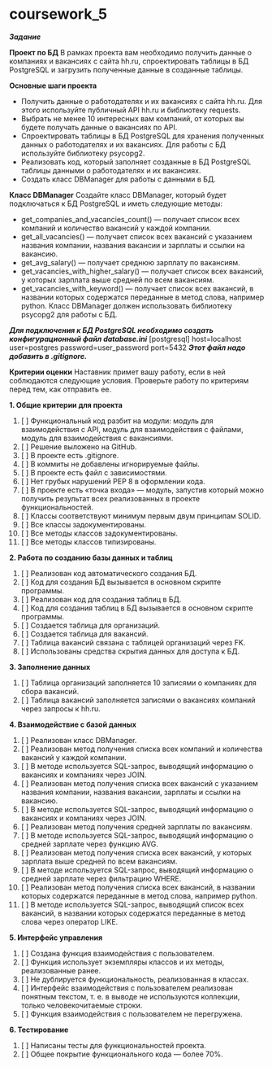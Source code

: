 # coursework_5

**_Задание_**

**Проект по БД**
В рамках проекта вам необходимо получить данные о компаниях и вакансиях с сайта hh.ru, спроектировать таблицы в БД PostgreSQL и загрузить полученные данные в созданные таблицы.

**Основные шаги проекта**
* Получить данные о работодателях и их вакансиях с сайта hh.ru. Для этого используйте публичный API hh.ru и библиотеку requests.
* Выбрать не менее 10 интересных вам компаний, от которых вы будете получать данные о вакансиях по API.
* Спроектировать таблицы в БД PostgreSQL для хранения полученных данных о работодателях и их вакансиях. Для работы с БД используйте библиотеку psycopg2.
* Реализовать код, который заполняет созданные в БД PostgreSQL таблицы данными о работодателях и их вакансиях.
* Создать класс DBManager для работы с данными в БД.

**Класс DBManager**
Создайте класс DBManager, который будет подключаться к БД PostgreSQL и иметь следующие методы:
* get_companies_and_vacancies_count() — получает список всех компаний и количество вакансий у каждой компании.
* get_all_vacancies() — получает список всех вакансий с указанием названия компании, названия вакансии и зарплаты и ссылки на вакансию.
* get_avg_salary() — получает среднюю зарплату по вакансиям.
* get_vacancies_with_higher_salary() — получает список всех вакансий, у которых зарплата выше средней по всем вакансиям.
* get_vacancies_with_keyword() — получает список всех вакансий, в названии которых содержатся переданные в метод слова, например python.
Класс DBManager должен использовать библиотеку psycopg2 для работы с БД.

**_Для подключения к БД PostgreSQL необходимо создать конфигурационный файл database.ini_**
    [postgresql]
    host=localhost
    user=postgres
    password=user_password
    port=5432
**_Этот файл надо добавить в .gitignore._**

**Критерии оценки**
Наставник примет вашу работу, если в ней соблюдаются следующие условия. Проверьте работу по критериям перед тем, как отправить ее.

**1. Общие критерии для проекта**
1. [ ] Функциональный код разбит на модули: модуль для взаимодействия с API, модуль для взаимодействия с файлами, модуль для взаимодействия с вакансиями.
2. [ ] Решение выложено на GitHub.
3. [ ] В проекте есть .gitignore.
4. [ ] В коммиты не добавлены игнорируемые файлы.
5. [ ] В проекте есть файл с зависимостями.
6. [ ] Нет грубых нарушений PEP 8 в оформлении кода.
7. [ ] В проекте есть «точка входа» — модуль, запустив который можно получить результат всех реализованных в проекте функциональностей.
8. [ ] Классы соответствуют минимум первым двум принципам SOLID.
9. [ ] Все классы задокументированы.
10. [ ] Все методы классов задокументированы.
11. [ ] Все методы классов типизированы.

**2. Работа по созданию базы данных и таблиц**
1. [ ] Реализован код автоматического создания БД.
2. [ ] Код для создания БД вызывается в основном скрипте программы.
3. [ ] Реализован код для создания таблиц в БД.
4. [ ] Код для создания таблиц в БД вызывается в основном скрипте программы.
5. [ ] Создается таблица для организаций.
6. [ ] Создается таблица для вакансий.
7. [ ] Таблица вакансий связана с таблицей организаций через FK.
8. [ ] Использованы средства скрытия данных для доступа к БД.

**3. Заполнение данных**
1. [ ] Таблица организаций заполняется 10 записями о компаниях для сбора вакансий.
2. [ ] Таблица вакансий заполняется записями о вакансиях компаний через запросы к hh.ru.

**4. Взаимодействие с базой данных**
1. [ ] Реализован класс DBManager.
2. [ ] Реализован метод получения списка всех компаний и количества вакансий у каждой компании.
3. [ ] В методе используется SQL-запрос, выводящий информацию о вакансиях и компаниях через JOIN.
4. [ ] Реализован метод получения списка всех вакансий с указанием названия компании, названия вакансии, зарплаты и ссылки на вакансию.
5. [ ] В методе используется SQL-запрос, выводящий информацию о вакансиях и компаниях через JOIN.
6. [ ] Реализован метод получения средней зарплаты по вакансиям.
7. [ ] В методе используется SQL-запрос, выводящий информацию о средней зарплате через функцию AVG.
8. [ ] Реализован метод получения списка всех вакансий, у которых зарплата выше средней по всем вакансиям.
9. [ ] В методе используется SQL-запрос, выводящий информацию о средней зарплате через фильтрацию WHERE.
10. [ ] Реализован метод получения списка всех вакансий, в названии которых содержатся переданные в метод слова, например python.
11. [ ] В методе используется SQL-запрос, выводящий список всех вакансий, в названии которых содержатся переданные в метод слова через оператор LIKE.

**5. Интерфейс управления**
1. [ ] Создана функция взаимодействия с пользователем.
2. [ ] Функция использует экземпляры классов и их методы, реализованные ранее.
3. [ ] Не дублируется функциональность, реализованная в классах.
4. [ ] Интерфейс взаимодействия с пользователем реализован понятным текстом, т. е. в выводе не используются коллекции, только человекочитаемые строки.
5. [ ] Функция взаимодействия с пользователем не перегружена.

**6. Тестирование**
1. [ ] Написаны тесты для функциональностей проекта.
2. [ ] Общее покрытие функционального кода — более 70%.